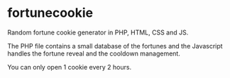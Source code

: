 # fortunecookie

Random fortune cookie generator in PHP, HTML, CSS and JS.

The PHP file contains a small database of the fortunes and the Javascript handles the fortune reveal and the cooldown management.

You can only open 1 cookie every 2 hours.
